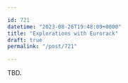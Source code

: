 ```yaml
---

id: 721
datetime: "2023-08-26T19:48:09+0000"
title: "Explorations with Eurorack"
draft: true
permalink: "/post/721"

---
```


TBD.
